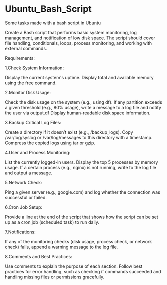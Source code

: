 # Ubuntu_Bash_Script
Some tasks made with a bash script in Ubuntu

Create a Bash script that performs basic system monitoring, log management, and notification of low disk space. The script should cover file handling, conditionals, loops, process monitoring, and working with external commands.


Requirements:

 1.Check System Information:

Display the current system's uptime.
Display total and available memory using the free command.


 2.Monitor Disk Usage:

Check the disk usage on the system (e.g., using df).
If any partition exceeds a given threshold (e.g., 80% usage), write a message to a log file and notify the user via output.df
Display human-readable disk space information.


 3.Backup Critical Log Files:

Create a directory if it doesn’t exist (e.g., /backup_logs).
Copy /var/log/syslog or /var/log/messages to this directory with a timestamp.
Compress the copied logs using tar or gzip.


 4.User and Process Monitoring:

List the currently logged-in users.
Display the top 5 processes by memory usage.
If a certain process (e.g., nginx) is not running, write to the log file and output a message.


 5.Network Check:

Ping a given server (e.g., google.com) and log whether the connection was successful or failed.


 6.Cron Job Setup:

Provide a line at the end of the script that shows how the script can be set up as a cron job (scheduled task) to run daily.


 7.Notifications:

If any of the monitoring checks (disk usage, process check, or network check) fails, append a warning message to the log file.


 8.Comments and Best Practices:

Use comments to explain the purpose of each section.
Follow best practices for error handling, such as checking if commands succeeded and handling missing files or permissions gracefully.

